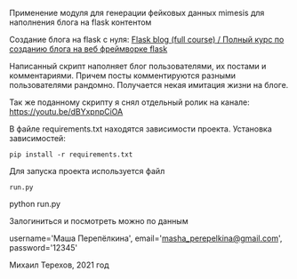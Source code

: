 Применение модуля для генерации фейковых данных mimesis для наполнения блога на flask контентом

Создание блога на flask c нуля:
[Flask blog (full course) / Полный курс по созданию блога на веб фреймворке flask ](https://www.youtube.com/watch?v=dAfYYhC0RFQ&list=PLq89pZIwXSou6UxWQahrfRUGYpta43md4)

Написанный скрипт наполняет блог пользователями, их постами и комментариями. 
Причем посты комментируются разными пользователями рандомно.
Получается некая имитация жизни на блоге. 

Так же поданному скрипту я снял отдельный ролик на канале:
https://youtu.be/dBYxpnpCiOA

В файле requirements.txt находятся зависимости проекта. 
Установка зависимостей:
    
    pip install -r requirements.txt

Для запуска проекта используется файл

    run.py

python run.py

Залогиниться и посмотреть можно по данным

username='Маша Перепёлкина', email='masha_perepelkina@gmail.com', password='12345'


Михаил Терехов, 2021 год
